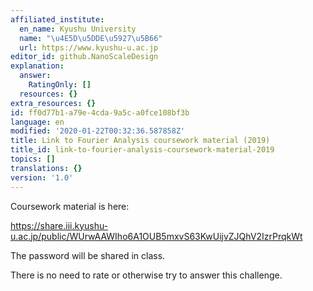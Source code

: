 ```yaml
---
affiliated_institute:
  en_name: Kyushu University
  name: "\u4E5D\u5DDE\u5927\u5B66"
  url: https://www.kyushu-u.ac.jp
editor_id: github.NanoScaleDesign
explanation:
  answer:
    RatingOnly: []
  resources: {}
extra_resources: {}
id: ff0d77b1-a79e-4cda-9a5c-a0fce108bf3b
language: en
modified: '2020-01-22T00:32:36.587858Z'
title: Link to Fourier Analysis coursework material (2019)
title_id: link-to-fourier-analysis-coursework-material-2019
topics: []
translations: {}
version: '1.0'
---
```


Coursework material is here:

https://share.iii.kyushu-u.ac.jp/public/WUrwAAWIho6A1OUB5mxvS63KwUijvZJQhV2IzrPrqkWt

The password will be shared in class.

There is no need to rate or otherwise try to answer this challenge.

